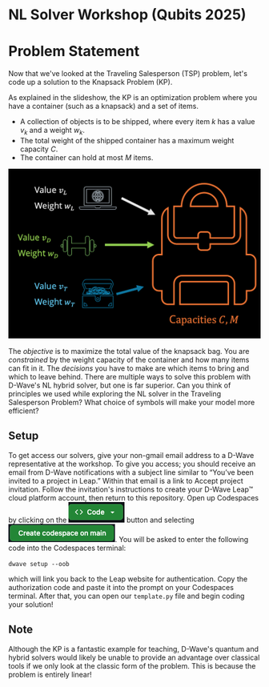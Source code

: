 # NL Solver Workshop (Qubits 2025)
# Problem Statement
Now that we've looked at the Traveling Salesperson (TSP) problem, let's code up a solution to the Knapsack Problem (KP).

As explained in the slideshow, the KP is an optimization problem where you have a container (such as a knapsack) and a set of items.

* A collection of objects is to be shipped, where every item $k$ has a value $v_k$ and a weight $w_k$. 
* The total weight of the shipped container has a maximum weight capacity $C$.
* The container can hold at most $M$ items.



<img src=resources/knapsack.png width="600">

The *objective* is to maximize the total value of the knapsack bag. You are *constrained* by the weight capacity of the container and how many items can fit in it. The *decisions* you have to make are which items to bring and which to leave behind. There are multiple ways to solve this problem with D-Wave's NL hybrid solver, but one is far superior. Can you think of principles we used while exploring the NL solver in the Traveling Salesperson Problem? What choice of symbols will make your model more efficient?

## Setup
To get access our solvers, give your non-gmail email address to a D-Wave representative at the workshop. To give you access; you should receive an email from D-Wave notifications with a subject line similar to “You’ve been invited to a project in Leap.” Within that email is a link to Accept project invitation. Follow the invitation's instructions to create your D-Wave Leap™ cloud platform account, then return to this repository. Open up Codespaces by clicking on the ![alt text](resources/button.png) button and selecting ![alt text](resources/button2.png). You will be asked to enter the following code into the Codespaces terminal:

`dwave setup --oob`

which will link you back to the Leap website for authentication. Copy the authorization code and paste it into the prompt on your Codespaces terminal. After that, you can open our `template.py` file and begin coding your solution!

## Note
Although the KP is a fantastic example for teaching, D-Wave's quantum and hybrid solvers would likely be unable to provide an advantage over classical tools if we only look at the classic form of the problem. This is because the problem is entirely linear!
